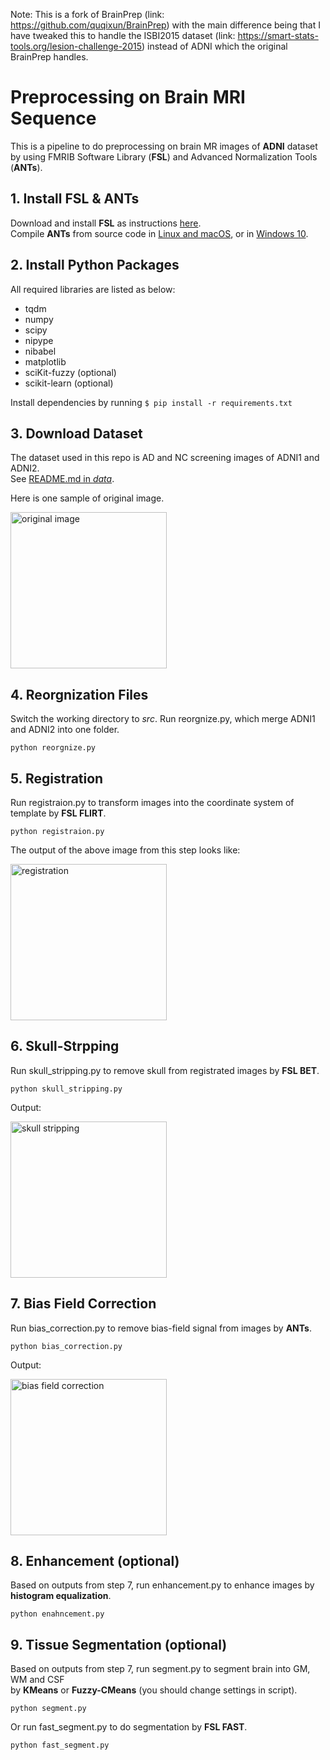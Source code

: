 Note: This is a fork of BrainPrep (link: https://github.com/quqixun/BrainPrep) with the main difference being that I have tweaked this to handle the ISBI2015 dataset (link: https://smart-stats-tools.org/lesion-challenge-2015) instead of ADNI which the original BrainPrep handles.


# Preprocessing on Brain MRI Sequence

This is a pipeline to do preprocessing on brain MR images of **ADNI** dataset  
by using FMRIB Software Library (**FSL**) and Advanced Normalization Tools (**ANTs**).

## 1. Install FSL & ANTs

Download and install **FSL** as instructions [here](https://fsl.fmrib.ox.ac.uk/fsl/fslwiki/FslInstallation).  
Compile **ANTs** from source code in [Linux and macOS](https://github.com/ANTsX/ANTs/wiki/Compiling-ANTs-on-Linux-and-Mac-OS), or in [Windows 10](https://github.com/ANTsX/ANTs/wiki/Compiling-ANTs-on-Windows-10).

## 2. Install Python Packages

All required libraries are listed as below:

- tqdm
- numpy
- scipy
- nipype
- nibabel
- matplotlib
- sciKit-fuzzy (optional)
- scikit-learn (optional)

Install dependencies by running `$ pip install -r requirements.txt`

## 3. Download Dataset

The dataset used in this repo is AD and NC screening images of ADNI1 and ADNI2.  
See [README.md in *data*](https://github.com/quqixun/BrainPrep/tree/master/data).

Here is one sample of original image.  

<img src="https://github.com/quqixun/BrainPrep/blob/master/imgs/original.png" alt="original image" width="250">

## 4. Reorgnization Files

Switch the working directory to *src*.
Run reorgnize.py, which merge ADNI1 and ADNI2 into one folder.
```
python reorgnize.py
```

## 5. Registration

Run registraion.py to transform images into the coordinate system of template by **FSL FLIRT**.
```
python registraion.py
```

The output of the above image from this step looks like:  

<img src="https://github.com/quqixun/BrainPrep/blob/master/imgs/registration.png" alt="registration" width="250">

## 6. Skull-Strpping

Run skull_stripping.py to remove skull from registrated images by **FSL BET**.
```
python skull_stripping.py
```

 Output:  
 
<img src="https://github.com/quqixun/BrainPrep/blob/master/imgs/skull_stripping.png" alt="skull stripping" width="250">

## 7. Bias Field Correction

Run bias_correction.py to remove bias-field signal from images by **ANTs**.
```
python bias_correction.py
```

Output:

<img src="https://github.com/quqixun/BrainPrep/blob/master/imgs/bias_correction.png" alt="bias field correction" width="250">

## 8. Enhancement (optional)

Based on outputs from step 7, run enhancement.py to enhance images by **histogram equalization**.
```
python enahncement.py
```

## 9. Tissue Segmentation (optional)

Based on outputs from step 7, run segment.py to segment brain into GM, WM and CSF  
by **KMeans** or **Fuzzy-CMeans** (you should change settings in script).
```
python segment.py
```
Or run fast_segment.py to do segmentation by **FSL FAST**.
```
python fast_segment.py
```
